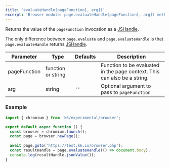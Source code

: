 ```yaml
---
title: 'evaluateHandle(pageFunction[, arg])'
excerpt: 'Browser module: page.evaluateHandle(pageFunction[, arg]) method'
---
```


Returns the value of the `pageFunction` invocation as a [JSHandle](/javascript-api/k6-experimental/browser/jshandle/). 

The only difference between `page.evaluate` and `page.evaluateHandle` is that `page.evaluateHandle` returns [JSHandle](/javascript-api/k6-experimental/browser/jshandle/).

<TableWithNestedRows>

| Parameter       | Type   | Defaults | Description                                                                                                                                                                                 |
|-----------------|--------------------|----------|---------------------------------------------------------------------------------------------------------------------------------------------------------------------------------|
| pageFunction    | function or string |          |  Function to be evaluated in the page context. This can also be a string.                                                                                                       |
| arg             | string             | `''`     | Optional argument to pass to `pageFunction`                                                                                                                                     |

</TableWithNestedRows>

### Example

<CodeGroup labels={[]}>

<!-- eslint-skip -->

```javascript
import { chromium } from 'k6/experimental/browser';

export default async function () {
  const browser = chromium.launch();
  const page = browser.newPage();
  
  await page.goto('https://test.k6.io/browser.php');
  const resultHandle = page.evaluateHandle(() => document.body);
  console.log(resultHandle.jsonValue());
}
```

</CodeGroup>